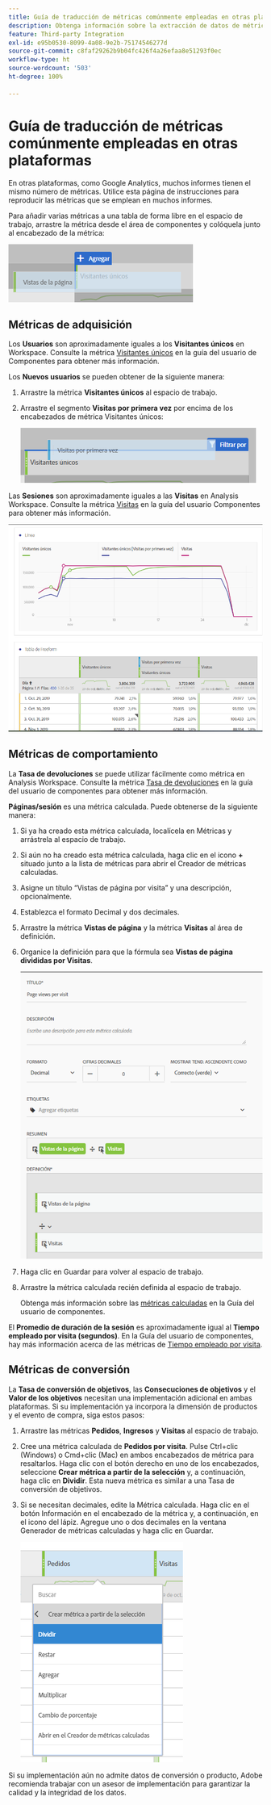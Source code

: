 ```yaml
---
title: Guía de traducción de métricas comúnmente empleadas en otras plataformas
description: Obtenga información sobre la extracción de datos de métricas en muchos informes comunes utilizando una terminología más habitual para los usuarios de Google Analytics.
feature: Third-party Integration
exl-id: e95b0530-8099-4a08-9e2b-75174546277d
source-git-commit: c8faf29262b9b04fc426f4a26efaa8e51293f0ec
workflow-type: ht
source-wordcount: '503'
ht-degree: 100%

---
```


# Guía de traducción de métricas comúnmente empleadas en otras plataformas

En otras plataformas, como Google Analytics, muchos informes tienen el mismo número de métricas. Utilice esta página de instrucciones para reproducir las métricas que se emplean en muchos informes.

Para añadir varias métricas a una tabla de forma libre en el espacio de trabajo, arrastre la métrica desde el área de componentes y colóquela junto al encabezado de la métrica:

![Métrica adicional](/help/technotes/ga-to-aa/assets/new_metric.png)

## Métricas de adquisición

Los **Usuarios** son aproximadamente iguales a los **Visitantes únicos** en Workspace. Consulte la métrica [Visitantes únicos](/help/components/metrics/unique-visitors.md) en la guía del usuario de Componentes para obtener más información.

Los **Nuevos usuarios** se pueden obtener de la siguiente manera:

1. Arrastre la métrica **Visitantes únicos** al espacio de trabajo.
2. Arrastre el segmento **Visitas por primera vez** por encima de los encabezados de métrica Visitantes únicos:

   ![Visitas por primera vez](../assets/first_time_visits.png)

Las **Sesiones** son aproximadamente iguales a las **Visitas** en Analysis Workspace. Consulte la métrica [Visitas](/help/components/metrics/visits.md) en la guía del usuario Componentes para obtener más información.

![Métricas de adquisición](../assets/acquisition_metrics.png)

## Métricas de comportamiento

La **Tasa de devoluciones** se puede utilizar fácilmente como métrica en Analysis Workspace. Consulte la métrica [Tasa de devoluciones](/help/components/metrics/bounce-rate.md) en la guía del usuario de componentes para obtener más información.

**Páginas/sesión** es una métrica calculada. Puede obtenerse de la siguiente manera:

1. Si ya ha creado esta métrica calculada, localícela en Métricas y arrástrela al espacio de trabajo.
2. Si aún no ha creado esta métrica calculada, haga clic en el icono **+** situado junto a la lista de métricas para abrir el Creador de métricas calculadas.
3. Asigne un título “Vistas de página por visita” y una descripción, opcionalmente.
4. Establezca el formato Decimal y dos decimales.
5. Arrastre la métrica **Vistas de página** y la métrica **Visitas** al área de definición.
6. Organice la definición para que la fórmula sea **Vistas de página divididas por Visitas**.

   ![Vistas de página por visita](/help/technotes/ga-to-aa/assets/page_views_per_visit.png)

7. Haga clic en Guardar para volver al espacio de trabajo.
8. Arrastre la métrica calculada recién definida al espacio de trabajo.

   Obtenga más información sobre las [métricas calculadas](/help/components/c-calcmetrics/cm-overview.md) en la Guía del usuario de componentes.

El **Promedio de duración de la sesión** es aproximadamente igual al **Tiempo empleado por visita (segundos)**. En la Guía del usuario de componentes, hay más información acerca de las métricas de [Tiempo empleado por visita](/help/components/metrics/time-spent-per-visit.md).

## Métricas de conversión

La **Tasa de conversión de objetivos**, las **Consecuciones de objetivos** y el **Valor de los objetivos** necesitan una implementación adicional en ambas plataformas. Si su implementación ya incorpora la dimensión de productos y el evento de compra, siga estos pasos:

1. Arrastre las métricas **Pedidos**, **Ingresos** y **Visitas** al espacio de trabajo.
1. Cree una métrica calculada de **Pedidos por visita**. Pulse Ctrl+clic (Windows) o Cmd+clic (Mac) en ambos encabezados de métrica para resaltarlos. Haga clic con el botón derecho en uno de los encabezados, seleccione **Crear métrica a partir de la selección** y, a continuación, haga clic en **Dividir**. Esta nueva métrica es similar a una Tasa de conversión de objetivos.
1. Si se necesitan decimales, edite la Métrica calculada. Haga clic en el botón Información en el encabezado de la métrica y, a continuación, en el icono del lápiz. Agregue uno o dos decimales en la ventana Generador de métricas calculadas y haga clic en Guardar.

   ![Pedidos por visita](/help/technotes/ga-to-aa/assets/orders_per_visit.png)

Si su implementación aún no admite datos de conversión o producto, Adobe recomienda trabajar con un asesor de implementación para garantizar la calidad y la integridad de los datos.
